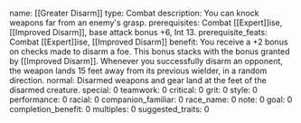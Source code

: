 name: [[Greater Disarm]]
type: Combat
description: You can knock weapons far from an enemy's grasp.
prerequisites: Combat [[Expert]]ise, [[Improved Disarm]], base attack bonus +6, Int 13.
prerequisite_feats: Combat [[Expert]]ise, [[Improved Disarm]]
benefit: You receive a +2 bonus on checks made to disarm a foe. This bonus stacks with the bonus granted by [[Improved Disarm]]. Whenever you successfully disarm an opponent, the weapon lands 15 feet away from its previous wielder, in a random direction.
normal: Disarmed weapons and gear land at the feet of the disarmed creature.
special: 0
teamwork: 0
critical: 0
grit: 0
style: 0
performance: 0
racial: 0
companion_familiar: 0
race_name: 0
note: 0
goal: 0
completion_benefit: 0
multiples: 0
suggested_traits: 0

